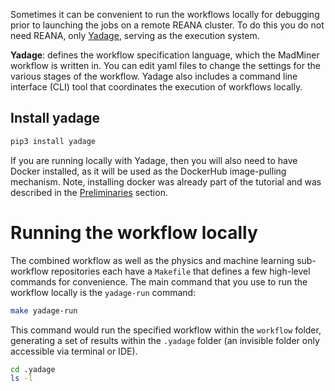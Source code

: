 
Sometimes it can be convenient to run the workflows locally for debugging prior to launching the jobs on a remote REANA cluster. To do this you do not need REANA, only [Yadage](https://yadage.readthedocs.io/en/latest/), serving as the execution system. 

**Yadage**: defines the workflow specification language, which the MadMiner workflow is written in. You can edit yaml files to change the settings for the various stages of the workflow. Yadage also includes a command line interface (CLI) tool that coordinates the execution of workflows locally. 

## Install yadage

```bash
pip3 install yadage
```

If you are running locally with Yadage, then you will also need to have Docker installed, as it will be used as the DockerHub image-pulling mechanism. Note, installing docker was already part of the tutorial and was described in the [Preliminaries](../preliminaries) section.

# Running the workflow locally

The combined workflow as well as the physics and machine learning sub-workflow repositories each have a `Makefile` that defines a few high-level commands for convenience. The main command that you use to run the workflow locally is the `yadage-run` command:

```bash
make yadage-run
```

This command would run the specified workflow within the `workflow` folder, generating a set of results within the `.yadage` folder (an invisible folder only accessible via terminal or IDE).

``` bash
cd .yadage
ls -l
```
